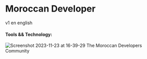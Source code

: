 # Moroccan Developer 
v1 en english 

#### Tools && Technology: 


![Screenshot 2023-11-23 at 16-39-29 The Moroccan Developers Community](https://github.com/kendali/md-app/assets/71265835/1d80837b-a7ba-4221-a77d-76d1ed37aca8)
